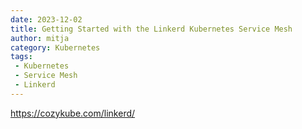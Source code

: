 ```yaml
---
date: 2023-12-02
title: Getting Started with the Linkerd Kubernetes Service Mesh
author: mitja
category: Kubernetes
tags:
 - Kubernetes
 - Service Mesh
 - Linkerd
---
```


https://cozykube.com/linkerd/